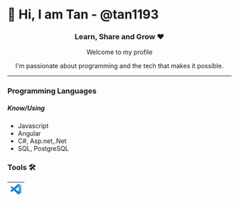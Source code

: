 # 👋 Hi, I am Tan - @tan1193

<div align="center">
  <h3>Learn, Share and Grow ❤️ </h3>
  <p>Welcome to my profile</p>
  <p>I'm passionate about programming and the tech that makes it possible.</p>

</div>

---

### Programming Languages 

##### Know/Using

- Javascript
- Angular
- C#, Asp.net,.Net
- SQL, PostgreSQL


### Tools 🛠️

| [<img src="https://raw.githubusercontent.com/tan1193/tan1193/master/img/vscode.png" alt="vscode logo" width="24">](https://code.visualstudio.com/) 
|---
